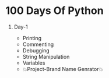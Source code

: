 <h1>100 Days Of Python</h1>
<ol>
<li>Day-1 </li>
<ul>
  <li>Printing</li>
  <li>Commenting</li>
  <li>Debugging</li>
  <li>String Manipulation</li>
  <li>Variables</li>
  <li>💥Project-Brand Name Genrator💥</li>

</ul>
